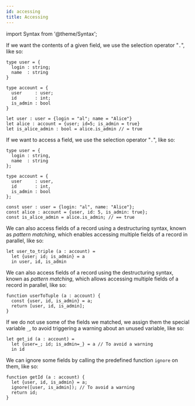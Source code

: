 ```yaml
---
id: accessing
title: Accessing
---
```


import Syntax from '@theme/Syntax';

<Syntax syntax="cameligo">

If we want the contents of a given field, we use the selection operator
"`.`", like so:

```cameligo group=record_access
type user = {
  login : string;
  name  : string
}

type account = {
  user     : user;
  id       : int;
  is_admin : bool
}

let user : user = {login = "al"; name = "Alice"}
let alice : account = {user; id=5; is_admin = true}
let is_alice_admin : bool = alice.is_admin // = true
```

</Syntax>

<Syntax syntax="jsligo">

If we want to access a field, we use the selection operator "`.`",
like so:

```jsligo group=record_access
type user = {
  login : string,
  name  : string
};

type account = {
  user     : user,
  id       : int,
  is_admin : bool
};

const user : user = {login: "al", name: "Alice"};
const alice : account = {user, id: 5, is_admin: true};
const is_alice_admin = alice.is_admin; // == true
```

</Syntax>

<Syntax syntax="cameligo">

We can also access fields of a record using a destructuring syntax,
known as _pattern matching_, which enables accessing multiple fields of
a record in parallel, like so:

```cameligo group=record_access
let user_to_triple (a : account) =
  let {user; id; is_admin} = a
  in user, id, is_admin
```

</Syntax>

<Syntax syntax="jsligo">

We can also access fields of a record using the destructuring
syntax, known as _pattern matching_, which allows accessing multiple
fields of a record in parallel, like so:

```jsligo group=record_access
function userToTuple (a : account) {
  const {user, id, is_admin} = a;
  return [user, id, is_admin];
}
```

</Syntax>

<Syntax syntax="cameligo">

If we do not use some of the fields we matched, we assign them the
special variable `_`, to avoid triggering a warning about an unused
variable, like so:

```cameligo group=record_access
let get_id (a : account) =
  let {user=_; id; is_admin=_} = a // To avoid a warning
  in id
```

</Syntax>

<Syntax syntax="jsligo">

We can ignore some fields by calling the predefined function
`ignore` on them, like so:

```jsligo group=record_access
function getId (a : account) {
  let {user, id, is_admin} = a;
  ignore([user, is_admin]); // To avoid a warning
  return id;
}
```

</Syntax>
